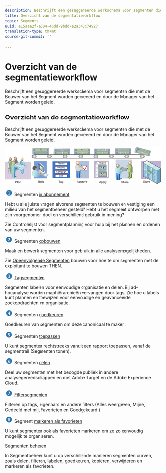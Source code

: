 ```yaml
---
description: Beschrijft een gesuggereerde werkschema voor segmenten die met de Bouwer van het Segment worden gecreeerd en door de Manager van het Segment worden geleid.
title: Overzicht van de segmentatieworkflow
topic: Segments
uuid: e15aaa2f-a604-46dd-9bdd-e2a340c74927
translation-type: tm+mt
source-git-commit: ''

---
```



# Overzicht van de segmentatieworkflow

Beschrijft een gesuggereerde werkschema voor segmenten die met de Bouwer van het Segment worden gecreeerd en door de Manager van het Segment worden geleid.

## Overzicht van de segmentatieworkflow

Beschrijft een gesuggereerde werkschema voor segmenten die met de Bouwer van het Segment worden gecreeerd en door de Manager van het Segment worden geleid.

<!-- 

seg_workflow.xml

 -->

![](assets/seg_workflow.png)


![](assets/step1_icon.png) Segmenten [ in abonnement](/help/components/c-segmentation/c-segmentation-workflow/seg-plan.md)

Hebt u alle juiste vragen alvorens segmenten te bouwen en vestiging een milieu van het segmentbeheer gesteld? Hebt u het segment ontworpen met zijn voorgenomen doel en verschillend gebruik in mening?

Zie Controlelijst voor segmentplanning voor hulp bij het plannen en ordenen van uw segmenten.

![](assets/step2_icon.png) Segmenten [opbouwen](/help/components/c-segmentation/c-segmentation-workflow/seg-build.md)

Maak en bewerk segmenten voor gebruik in alle analysemogelijkheden.

Zie [Opeenvolgende Segmenten](/help/components/c-segmentation/c-segmentation-workflow/seg-sequential-build.md) bouwen voor hoe te om segmenten met de exploitant te bouwen THEN.

![](assets/step3_icon.png) [ Tagsegmenten](/help/components/c-segmentation/c-segmentation-workflow/seg-tag.md)

Segmenten labelen voor eenvoudige organisatie en delen. Bij ad-hocanalyse worden maphiërarchieën vervangen door tags. Zie hoe u labels kunt plannen en toewijzen voor eenvoudige en geavanceerde zoekopdrachten en organisatie.

![](assets/step4_icon.png) Segmenten [ goedkeuren](/help/components/c-segmentation/c-segmentation-workflow/seg-approve.md)

Goedkeuren van segmenten om deze canonicaal te maken.

![](assets/step5_icon.png) Segmenten [ toepassen](/help/components/c-segmentation/c-segmentation-workflow/t-seg-apply.md)

U kunt segmenten rechtstreeks vanuit een rapport toepassen, vanaf de segmentrail (Segmenten tonen).

![](assets/step6_icon.png) Segmenten [ delen](/help/components/c-segmentation/c-segmentation-workflow/t-seg-share.md)

Deel uw segmenten met het beoogde publiek in andere analysegereedschappen en met Adobe Target en de Adobe Experience Cloud.

![](assets/step7_icon.png) [ Filtersegmenten](/help/components/c-segmentation/c-segmentation-workflow/t-seg-filter.md)

Filteren op tags, eigenaars en andere filters (Alles weergeven, Mijne, Gedeeld met mij, Favorieten en Goedgekeurd.)

![](assets/step8_icon.png) Segment [ markeren als favorieten](/help/components/c-segmentation/c-segmentation-workflow/t-seg-favorite.md)

U kunt segmenten ook als favorieten markeren om ze zo eenvoudig mogelijk te organiseren.

[Segmenten beheren](/help/components/c-segmentation/c-segmentation-workflow/seg-manage.md)

In Segmentbeheer kunt u op verschillende manieren segmenten curven, zoals delen, filteren, labelen, goedkeuren, kopiëren, verwijderen en markeren als favorieten.
